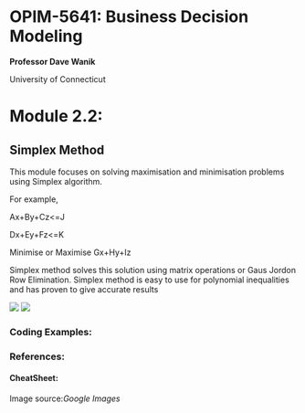 # OPIM-5641: Business Decision Modeling

 **Professor Dave Wanik** 
 
  University of Connecticut

# **Module 2.2:** 

## Simplex Method

This module focuses on solving maximisation and minimisation problems using Simplex algorithm. 

For example, 
 

Ax+By+Cz<=J

Dx+Ey+Fz<=K

Minimise or Maximise Gx+Hy+Iz

Simplex method solves this solution using matrix operations or Gaus Jordon Row Elimination.
Simplex method is easy to use for polynomial inequalities and has proven to give accurate results

<image src='https://www.mathstools.com/images/maths/samples/png/iterations.png'>
 
<image src='http://math.uww.edu/~mcfarlat/images/s-prob3.gif'>
 
### Coding Examples:
 
[Simplex Maximisation 2D Problem]:(https://colab.research.google.com/drive/1FKw4bmpgcQQBwchK_6HT-GveHMnijYGo?usp=sharing/)
 
[Simplex Minimisation 2D Problem]:(https://colab.research.google.com/drive/1g9qYdpKHscgSqvZLijNL5xOwTR6yBBEx?usp=sharing/) 
 
[Simplex Maximisation 3D Problem]:(https://colab.research.google.com/drive/1jVvUQBEk_2fhMpwVVqRv6kiLRWwv2csf?usp=sharing/)
 
[Simplex Minimisation 3D Problem]:(https://colab.research.google.com/drive/1Ed0O4G8teXT1NPQ7ySF4Pu3UeHIe3QeZ?usp=sharing/)
 
### References:
 
[Simplex Maximisation]:(https://drive.google.com/file/d/1lj2tuPrf1dG7z4oOwOHiqO0N2wJboQH7/view?usp=sharing/)
 
[Simplex Minimisation]:(https://drive.google.com/file/d/1WFAVcptD2pbAmrhMmCHw7DtPDUTczBje/view?usp=sharing/)
 
#### CheatSheet: 

[CheatSheet]:(https://docs.google.com/presentation/d/12wSnYJxgBQTjCVSjEgp8fdS2E1qN-U95V4Ej35ZPJCU/edit?usp=sharing/)
  
Image source:*Google Images*
 
